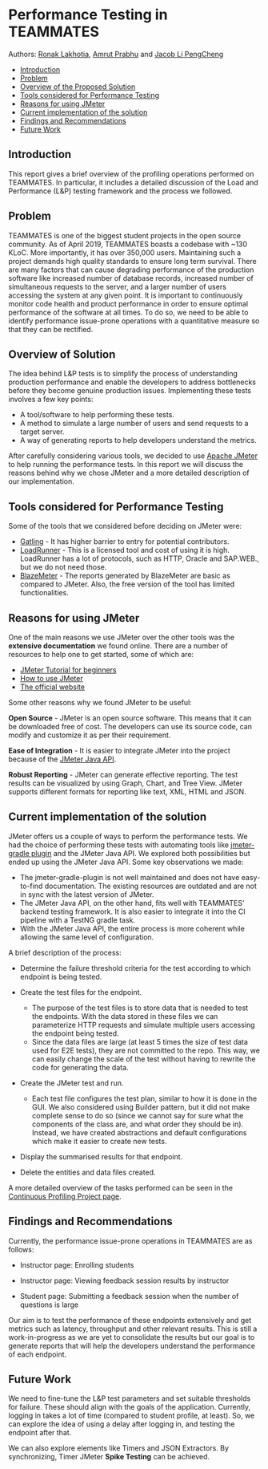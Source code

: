 # Performance Testing in TEAMMATES

Authors: [Ronak Lakhotia](https://github.com/RonakLakhotia), [Amrut Prabhu](https://github.com/amrut-prabhu) and [Jacob Li PengCheng](https://github.com/jacoblipech)

* [Introduction](#Introduction)
* [Problem](#Problem)
* [Overview of the Proposed Solution](#Overview-of-Solution)
* [Tools considered for Performance Testing](#Tools-considered-for-Performance-Testing)
* [Reasons for using JMeter](#Reasons-for-using-JMeter)
* [Current implementation of the solution](#current-implementation-of-the-solution)
* [Findings and Recommendations](#findings-and-recommendations)
* [Future Work](#Future-work)

## Introduction

This report gives a brief overview of the profiling operations performed on TEAMMATES.  In particular, it includes a detailed discussion of the Load and Performance (L&P) testing framework and the process we followed.

## Problem

TEAMMATES is one of the biggest student projects in the open source community. As of April 2019, TEAMMATES boasts a codebase with ~130 KLoC. More importantly, it has over 350,000 users.
Maintaining such a project demands high quality standards to ensure long term survival. 
There are many factors that can cause degrading performance of the production software like increased number of database records, increased number of simultaneous requests to the server, and a larger number of users accessing the system at any given point.
It is important to continuously monitor code health and product performance in order to ensure optimal performance of the software at all times. To do so, we need to be able to identify performance issue-prone operations with a quantitative measure so that they can be rectified.

## Overview of Solution

The idea behind L&P tests is to simplify the process of understanding production performance and enable the developers to address bottlenecks before they become genuine production issues.
Implementing these tests involves a few key points:

* A tool/software to help performing these tests.
* A method to simulate a large number of users and send requests to a target server.
* A way of generating reports to help developers understand the metrics.

After carefully considering various tools, we decided to use [Apache JMeter](https://jmeter.apache.org/) to help running the performance tests.
In this report we will discuss the reasons behind why we chose JMeter and a more detailed description of our implementation.

## Tools considered for Performance Testing

Some of the tools that we considered before deciding on JMeter were:

* [Gatling](https://gatling.io/) - It has higher barrier to entry for potential contributors.
* [LoadRunner](https://www.guru99.com/introduction-to-hp-loadrunner-and-its-archtecture.html) - This is a licensed tool and cost of using it is high. LoadRunner has a lot of protocols, such as HTTP, Oracle and SAP.WEB., but we do not need those.
* [BlazeMeter](https://www.blazemeter.com/) - The reports generated by BlazeMeter are basic as compared to JMeter. Also, the free version of the tool has limited functionalities.
 
## Reasons for using JMeter

One of the main reasons we use JMeter over the other tools was the **extensive documentation** we found online. There are a number of resources to help one to get started, some of which are:

* [JMeter Tutorial for beginners](https://www.guru99.com/jmeter-tutorials.html)
* [How to use JMeter](https://www.blazemeter.com/blog/how-use-jmeter-assertions-three-easy-steps)
* [The official website](https://jmeter.apache.org/usermanual/build-web-test-plan.html)

Some other reasons why we found JMeter to be useful:

**Open Source** -  JMeter is an open source software. This means that it can be downloaded free of cost. The developers can use its source code, can modify and customize it as per their requirement.

**Ease of Integration** - It is easier to integrate JMeter into the project because of the [JMeter Java API](https://jmeter.apache.org/api/index.html).

**Robust Reporting** - JMeter can generate effective reporting. The test results can be visualized by using Graph, Chart, and Tree View. JMeter supports different formats for reporting like text, XML, HTML and JSON.

## Current implementation of the solution

JMeter offers us a couple of ways to perform the performance tests. We had the choice of performing these tests with automating tools like [jmeter-gradle plugin](https://github.com/jmeter-gradle-plugin/jmeter-gradle-plugin) and the JMeter Java API. 
We explored both possibilities but ended up using the JMeter Java API. Some key observations we made:

* The jmeter-gradle-plugin is not well maintained and does not have easy-to-find documentation. The existing resources are outdated and are not in sync with the latest version of JMeter. 
* The JMeter Java API, on the other hand, fits well with TEAMMATES' backend testing framework. It is also easier to integrate it into the CI pipeline with a TestNG gradle task.
* With the JMeter Java API, the entire process is more coherent while allowing the same level of configuration.

A brief description of the process:

* Determine the failure threshold criteria for the test according to which endpoint is being tested.

* Create the test files for the endpoint.
    * The purpose of the test files is to store data that is needed to test the endpoints. With the data stored in these files we can parameterize HTTP requests and simulate multiple users accessing the endpoint being tested. 
    * Since the data files are large (at least 5 times the size of test data used for E2E tests), they are not committed to the repo. This way, we can easily change the scale of the test without having to rewrite the code for generating the data.

* Create the JMeter test and run.
    * Each test file configures the test plan, similar to how it is done in the GUI. We also considered using Builder pattern, but it did not make complete sense to do so (since we cannot say for sure what the components of the class are, and what order they should be in). Instead, we have created abstractions and default configurations which make it easier to create new tests.

* Display the summarised results for that endpoint.

* Delete the entities and data files created.

A more detailed overview of the tasks performed can be seen in the [Continuous Profiling Project page](https://github.com/teammates/teammates/projects/7).

## Findings and Recommendations

Currently, the performance issue-prone operations in TEAMMATES are as follows:

* Instructor page: Enrolling students

* Instructor page: Viewing feedback session results by instructor

* Student page: Submitting a feedback session when the number of questions is large

Our aim is to test the performance of these endpoints extensively and get metrics such as latency, throughput and other relevant results.
This is still a work-in-progress as we are yet to consolidate the results but our goal is to generate reports that will help the developers understand the performance of each endpoint. 

## Future Work

We need to fine-tune the L&P test parameters and set suitable thresholds for failure. These should align with the goals of the application.
Currently, logging in takes a lot of time (compared to student profile, at least). So, we can explore the idea of using a delay after logging in, and testing the endpoint after that.

We can also explore elements like Timers and JSON Extractors. By synchronizing, Timer JMeter **Spike Testing** can be achieved.

